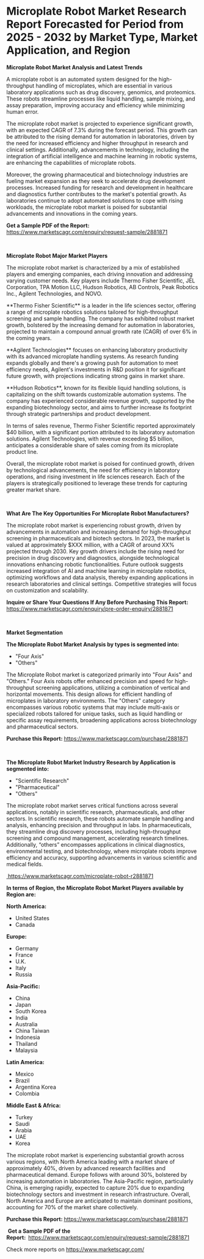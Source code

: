 <p><h1>Microplate Robot Market Research Report Forecasted for Period from 2025 -  2032 by Market Type, Market Application, and Region</h1></p><p><strong>Microplate Robot Market Analysis and Latest Trends</strong></p>
<p><p>A microplate robot is an automated system designed for the high-throughput handling of microplates, which are essential in various laboratory applications such as drug discovery, genomics, and proteomics. These robots streamline processes like liquid handling, sample mixing, and assay preparation, improving accuracy and efficiency while minimizing human error.</p><p>The microplate robot market is projected to experience significant growth, with an expected CAGR of 7.3% during the forecast period. This growth can be attributed to the rising demand for automation in laboratories, driven by the need for increased efficiency and higher throughput in research and clinical settings. Additionally, advancements in technology, including the integration of artificial intelligence and machine learning in robotic systems, are enhancing the capabilities of microplate robots.</p><p>Moreover, the growing pharmaceutical and biotechnology industries are fueling market expansion as they seek to accelerate drug development processes. Increased funding for research and development in healthcare and diagnostics further contributes to the market's potential growth. As laboratories continue to adopt automated solutions to cope with rising workloads, the microplate robot market is poised for substantial advancements and innovations in the coming years.</p></p>
<p><strong>Get a Sample PDF of the Report:&nbsp;</strong> <a href="https://www.marketscagr.com/enquiry/request-sample/2881871?utm_campaign=3127&utm_medium=2&utm_source=Github&utm_content=ia&utm_term=12032025&utm_id=microplate-robot">https://www.marketscagr.com/enquiry/request-sample/2881871</a></p>
<p>&nbsp;</p>
<p><strong>Microplate Robot Major Market Players</strong></p>
<p><p>The microplate robot market is characterized by a mix of established players and emerging companies, each driving innovation and addressing varying customer needs. Key players include Thermo Fisher Scientific, JEL Corporation, TPA Motion LLC, Hudson Robotics, AB Controls, Peak Robotics Inc., Agilent Technologies, and NOVO.</p><p>**Thermo Fisher Scientific** is a leader in the life sciences sector, offering a range of microplate robotics solutions tailored for high-throughput screening and sample handling. The company has exhibited robust market growth, bolstered by the increasing demand for automation in laboratories, projected to maintain a compound annual growth rate (CAGR) of over 6% in the coming years.</p><p>**Agilent Technologies** focuses on enhancing laboratory productivity with its advanced microplate handling systems. As research funding expands globally and there's a growing push for automation to meet efficiency needs, Agilent's investments in R&D position it for significant future growth, with projections indicating strong gains in market share.</p><p>**Hudson Robotics**, known for its flexible liquid handling solutions, is capitalizing on the shift towards customizable automation systems. The company has experienced considerable revenue growth, supported by the expanding biotechnology sector, and aims to further increase its footprint through strategic partnerships and product development.</p><p>In terms of sales revenue, Thermo Fisher Scientific reported approximately $40 billion, with a significant portion attributed to its laboratory automation solutions. Agilent Technologies, with revenue exceeding $5 billion, anticipates a considerable share of sales coming from its microplate product line.</p><p>Overall, the microplate robot market is poised for continued growth, driven by technological advancements, the need for efficiency in laboratory operations, and rising investment in life sciences research. Each of the players is strategically positioned to leverage these trends for capturing greater market share.</p></p>
<p>&nbsp;</p>
<p><strong>What Are The Key Opportunities For Microplate Robot Manufacturers?</strong></p>
<p><p>The microplate robot market is experiencing robust growth, driven by advancements in automation and increasing demand for high-throughput screening in pharmaceuticals and biotech sectors. In 2023, the market is valued at approximately $XXX million, with a CAGR of around XX% projected through 2030. Key growth drivers include the rising need for precision in drug discovery and diagnostics, alongside technological innovations enhancing robotic functionalities. Future outlook suggests increased integration of AI and machine learning in microplate robotics, optimizing workflows and data analysis, thereby expanding applications in research laboratories and clinical settings. Competitive strategies will focus on customization and scalability.</p></p>
<p><strong>Inquire or Share Your Questions If Any Before Purchasing This Report:</strong> <a href="https://www.marketscagr.com/enquiry/pre-order-enquiry/2881871?utm_campaign=3127&utm_medium=2&utm_source=Github&utm_content=ia&utm_term=12032025&utm_id=microplate-robot">https://www.marketscagr.com/enquiry/pre-order-enquiry/2881871</a></p>
<p>&nbsp;</p>
<p><strong>Market Segmentation</strong></p>
<p><strong>The Microplate Robot Market Analysis by types is segmented into:</strong></p>
<p><ul><li>"Four Axis"</li><li>"Others"</li></ul></p>
<p><p>The Microplate Robot market is categorized primarily into "Four Axis" and "Others." Four Axis robots offer enhanced precision and speed for high-throughput screening applications, utilizing a combination of vertical and horizontal movements. This design allows for efficient handling of microplates in laboratory environments. The "Others" category encompasses various robotic systems that may include multi-axis or specialized robots tailored for unique tasks, such as liquid handling or specific assay requirements, broadening applications across biotechnology and pharmaceutical sectors.</p></p>
<p><strong>Purchase this Report:&nbsp;</strong><a href="https://www.marketscagr.com/purchase/2881871?utm_campaign=3127&utm_medium=2&utm_source=Github&utm_content=ia&utm_term=12032025&utm_id=microplate-robot">https://www.marketscagr.com/purchase/2881871</a></p>
<p>&nbsp;</p>
<p><strong>The Microplate Robot Market Industry Research by Application is segmented into:</strong></p>
<p><ul><li>"Scientific Research"</li><li>"Pharmaceutical"</li><li>"Others"</li></ul></p>
<p><p>The microplate robot market serves critical functions across several applications, notably in scientific research, pharmaceuticals, and other sectors. In scientific research, these robots automate sample handling and analysis, enhancing precision and throughput in labs. In pharmaceuticals, they streamline drug discovery processes, including high-throughput screening and compound management, accelerating research timelines. Additionally, “others” encompasses applications in clinical diagnostics, environmental testing, and biotechnology, where microplate robots improve efficiency and accuracy, supporting advancements in various scientific and medical fields.</p></p>
<p><a href="https://www.marketscagr.com/microplate-robot-r2881871?utm_campaign=3127&utm_medium=2&utm_source=Github&utm_content=ia&utm_term=12032025&utm_id=microplate-robot">&nbsp;https://www.marketscagr.com/microplate-robot-r2881871</a></p>
<p><strong>In terms of Region, the Microplate Robot Market Players available by Region are:</strong></p>
<p>
    <p> <strong> North America: </strong>
        <ul>
            <li>United States</li>
            <li>Canada</li>
        </ul>
        </p> 
    <p> <strong> Europe: </strong>
        <ul>
            <li>Germany</li>
            <li>France</li>
            <li>U.K.</li>
            <li>Italy</li>
            <li>Russia</li>
        </ul>
        </p> 
    <p> <strong> Asia-Pacific: </strong>
        <ul>
            <li>China</li>
            <li>Japan</li>
            <li>South Korea</li>
            <li>India</li>
            <li>Australia</li>
            <li>China Taiwan</li>
            <li>Indonesia</li>
            <li>Thailand</li>
            <li>Malaysia</li>
        </ul>
        </p> 
    <p> <strong> Latin America: </strong>
        <ul>
            <li>Mexico</li>
            <li>Brazil</li>
            <li>Argentina Korea</li>
            <li>Colombia</li>
        </ul>
        </p> 
    <p> <strong> Middle East & Africa: </strong>
        <ul>
            <li>Turkey</li>
            <li>Saudi</li>
            <li>Arabia</li>
            <li>UAE</li>
            <li>Korea</li>
        </ul>
    </p>
    </p>
<p><p>The microplate robot market is experiencing substantial growth across various regions, with North America leading with a market share of approximately 40%, driven by advanced research facilities and pharmaceutical demand. Europe follows with around 30%, bolstered by increasing automation in laboratories. The Asia-Pacific region, particularly China, is emerging rapidly, expected to capture 20% due to expanding biotechnology sectors and investment in research infrastructure. Overall, North America and Europe are anticipated to maintain dominant positions, accounting for 70% of the market share collectively.</p></p>
<p><strong>Purchase this Report: </strong><a href="https://www.marketscagr.com/purchase/2881871?utm_campaign=3127&utm_medium=2&utm_source=Github&utm_content=ia&utm_term=12032025&utm_id=microplate-robot">https://www.marketscagr.com/purchase/2881871</a></p>
<p>&nbsp;<strong>Get a Sample PDF of the Report:&nbsp;&nbsp;</strong><a href="https://www.marketscagr.com/enquiry/request-sample/2881871?utm_campaign=3127&utm_medium=2&utm_source=Github&utm_content=ia&utm_term=12032025&utm_id=microplate-robot">https://www.marketscagr.com/enquiry/request-sample/2881871</a></p>
<p><strong></strong></p>
<p>Check more reports on <a href="https://www.marketscagr.com/?utm_campaign=3127&utm_medium=2&utm_source=Github&utm_content=ia&utm_term=12032025&utm_id=microplate-robot">https://www.marketscagr.com/</a></p>